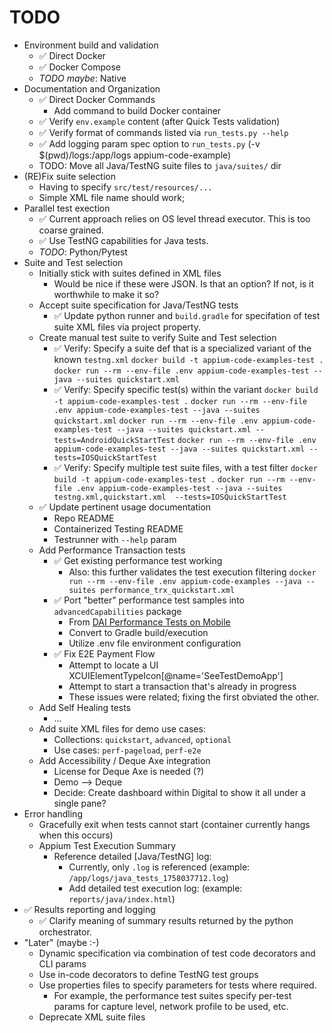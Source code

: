 # TODO
- Environment build and validation
    - ✅ Direct Docker
    - ✅ Docker Compose
    - *TODO* *maybe*: Native
- Documentation and Organization
    - ✅ Direct Docker Commands
        - Add command to build Docker container
    - ✅ Verify `env.example` content (after Quick Tests validation)
    - ✅ Verify format of commands listed via `run_tests.py --help`
    - ✅ Add logging param spec option to `run_tests.py` (-v $(pwd)/logs:/app/logs appium-code-example)
    - TODO:
        Move all Java/TestNG suite files to `java/suites/` dir
- (RE)Fix suite selection
    - Having to specify `src/test/resources/...`
    - Simple XML file name should work; 
- Parallel test exection
    - ✅ Current approach relies on OS level thread executor. This is too coarse grained. 
    - ✅ Use TestNG capabilities for Java tests. 
    - *TODO*: Python/Pytest 
- Suite and Test selection
    - Initially stick with suites defined in XML files
        - Would be nice if these were JSON. Is that an option? If not, is it worthwhile to make it so?
    - Accept suite specification for Java/TestNG tests
        - ✅ Update python runner and `build.gradle` for specifation of test suite XML files via project property.
    - Create manual test suite to verify Suite and Test selection
        - ✅ Verify: Specify a suite def that is a specialized variant of the known `testng.xml`
        `docker build -t appium-code-examples-test .`
        `docker run --rm --env-file .env appium-code-examples-test --java --suites quickstart.xml`
        - ✅ Verify: Specify specific test(s) within the variant
        `docker build -t appium-code-examples-test .`
        `docker run --rm --env-file .env appium-code-examples-test --java --suites quickstart.xml`
        `docker run --rm --env-file .env appium-code-examples-test --java --suites quickstart.xml --tests=AndroidQuickStartTest`
        `docker run --rm --env-file .env appium-code-examples-test --java --suites quickstart.xml --tests=IOSQuickStartTest`
        - ✅ Verify: Specify multiple test suite files, with a test filter
        `docker build -t appium-code-examples-test .`
        `docker run --rm --env-file .env appium-code-examples-test --java --suites testng.xml,quickstart.xml  --tests=IOSQuickStartTest`
    - ✅ Update pertinent usage documentation
        - Repo README
        - Containerized Testing README
        - Testrunner with `--help` param
    - Add Performance Transaction tests
        - ✅ Get existing performance test working
            - Also: this further validates the test execution filtering
            `docker run --rm --env-file .env appium-code-examples --java --suites performance_trx_quickstart.xml`
        - ✅ Port "better" performance test samples into `advancedCapabilities` package
            - From [DAI Performance Tests on Mobile](https://github.com/raheekhandigitalai/DAI-CT-Performance-Tests-on-Mobile-Sample.git)
            - Convert to Gradle build/execution
            - Utilize .env file environment configuration
        - ✅ Fix E2E Payment Flow
            - Attempt to locate a UI XCUIElementTypeIcon[@name='SeeTestDemoApp']
            - Attempt to start a transaction that's already in progress
            - These issues were related; fixing the first obviated the other.
    - Add Self Healing tests
        - ...
    - Add suite XML files for demo use cases:
        - Collections: `quickstart`, `advanced`, `optional`
        - Use cases: `perf-pageload`, `perf-e2e`
    - Add Accessibility / Deque Axe integration
        - License for Deque Axe is needed (?)
        - Demo --> Deque
        - Decide: Create dashboard within Digital to show it all under a single pane?
- Error handling
    - Gracefully exit when tests cannot start (container currently hangs when this occurs)
    - Appium Test Execution Summary
        - Reference detailed [Java/TestNG] log: 
            - Currently, only `.log` is referenced (example: `/app/logs/java_tests_1758037712.log`)
            - Add detailed test execution log: (example: `reports/java/index.html`)
- ✅ Results reporting and logging
    -  ✅ Clarify meaning of summary results returned by the python orchestrator.
- "Later" (maybe :-)
    - Dynamic specification via combination of test code decorators and CLI params
    - Use in-code decorators to define TestNG test groups
    - Use properties files to specify parameters for tests where required. 
        - For example, the performance test suites specify per-test params for capture level, network profile to be used, etc.
    - Deprecate XML suite files



